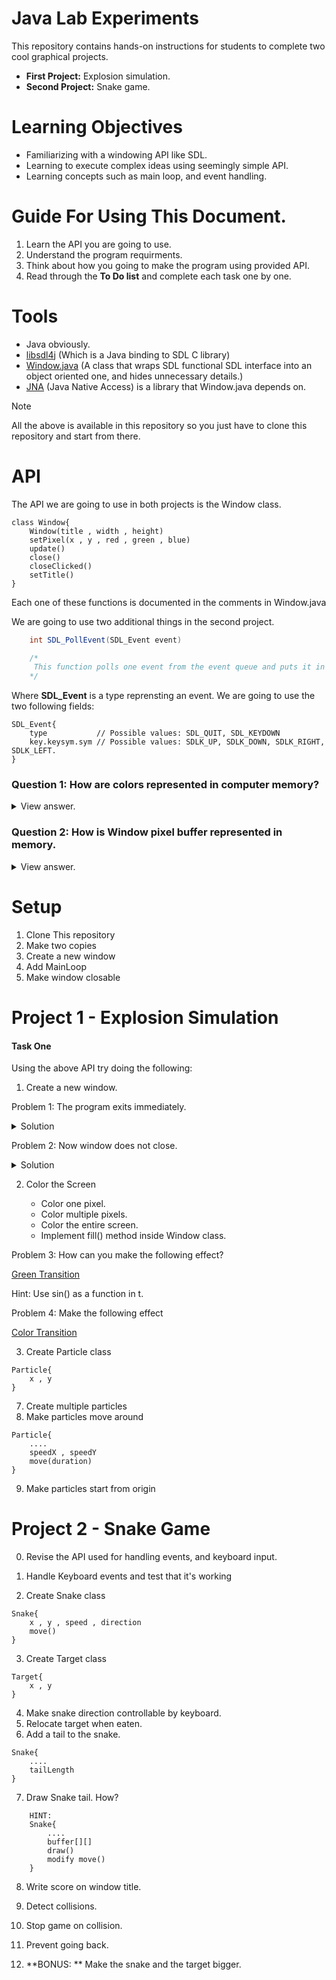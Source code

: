 # Java Lab Experiments

This repository contains hands-on instructions for students to complete two cool graphical projects.

- **First Project:** Explosion simulation.
- **Second Project:** Snake game.

# Learning Objectives

- Familiarizing with a windowing API like SDL.
- Learning to execute complex ideas using seemingly simple API.
- Learning concepts such as main loop, and event handling.

# Guide For Using This Document.

1. Learn the API you are going to use.
2. Understand the program requirments.
3. Think about how you going to make the program using provided API.
4. Read through the **To Do list** and complete each task one by one.

# Tools
- Java obviously.
- [libsdl4j](https://github.com/libsdl4j/libsdl4j) (Which is a Java binding to SDL C library)
- [Window.java](src/Window.java) (A class that wraps SDL functional SDL interface into an object oriented one, and hides unnecessary details.)
- [JNA](https://github.com/java-native-access/jna) (Java Native Access) is a library that Window.java depends on.

> [!NOTE]  
> All the above is available in this repository so you just have to clone this repository and start from there.

# API 
The API we are going to use in both projects is the Window class.

    class Window{
        Window(title , width , height)
        setPixel(x , y , red , green , blue)
        update()
        close()
        closeClicked()
        setTitle()
    }

Each one of these functions is documented in the comments in Window.java

We are going to use two additional things in the second project.

```java
    int SDL_PollEvent(SDL_Event event)

    /*
     This function polls one event from the event queue and puts it in the event argument. It returns the number of events still not polled (ie: the length of event queue)  
    */
```

Where **SDL_Event** is a type reprensting an event. 
We are going to use the two following fields:

    SDL_Event{
        type           // Possible values: SDL_QUIT, SDL_KEYDOWN
        key.keysym.sym // Possible values: SDLK_UP, SDLK_DOWN, SDLK_RIGHT, SDLK_LEFT. 
    }


### Question 1: How are colors represented in computer memory?

<details>

<summary>
View answer.
</summary>

Colors are usually represented using RGB format which stands for Red Green Blue. Where every color is represented using four bytes (red, green, blue, alpha).
Alpha is transparency. Since it needs four bytes we can use int to represent a color
</details>

### Question 2: How is Window pixel buffer represented in memory.

<details>

<summary>
View answer.
</summary>

It's simply represented as an array of integers whose length is WIDTH*HEIGHT. where each integer represents the color of a pixel. 
</details>

# Setup

1. Clone This repository
2. Make two copies
3. Create a new window
4. Add MainLoop
5. Make window closable


# Project 1 - Explosion Simulation

#### Task One

Using the above API try doing the following:

1. Create a new window.

Problem 1: The program exits immediately.

<details>
<summary>Solution</summary>
    Make a loop.
</details>

Problem 2: Now window does not close.

<details>
<summary>Solution</summary>
    Make the loop exit if close button is closed.
</details>

2. Color the Screen

    - Color one pixel.
    - Color multiple pixels.
    - Color the entire screen.
    - Implement fill() method inside Window class.

Problem 3: How can you make the following effect?

[Green Transition](screenshots/demo1.gif)

Hint: Use sin() as a function in t.

Problem 4: Make the following effect

[Color Transition](screenshots/colors-smooth.gif)

3. Create Particle class
```
Particle{
    x , y
}
```
7. Create multiple particles
8. Make particles move around
```
Particle{
    ....
    speedX , speedY
    move(duration)
}
```
9. Make particles start from origin

# Project 2 - Snake Game

0. Revise the API used for handling events, and keyboard input.

1. Handle Keyboard events and test that it's working

2. Create Snake class
```
Snake{
    x , y , speed , direction
    move()
}
```
3. Create Target class
```
Target{
    x , y
}
```
4. Make snake direction controllable by keyboard.
5. Relocate target when eaten.
6. Add a tail to the snake.
```
Snake{
    ....
    tailLength
}
```
7. Draw Snake tail. How?
```
    HINT:
    Snake{
        ....
        buffer[][]
        draw()
        modify move()
    }
```
8. Write score on window title.
8. Detect collisions.
9. Stop game on collision.
10. Prevent going back. 

12. **BONUS: ** Make the snake and the target bigger.



